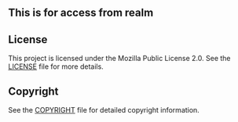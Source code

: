 ## This is for access from realm

## License

This project is licensed under the Mozilla Public License 2.0. See the [LICENSE](LICENSE) file for more details.

## Copyright

See the [COPYRIGHT](COPYRIGHT) file for detailed copyright information.
